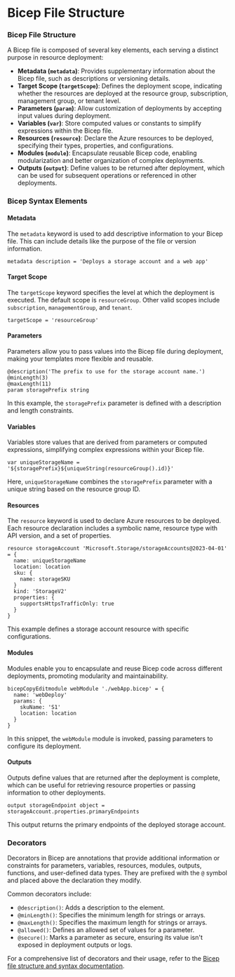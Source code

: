 # Bicep File Structure

### **Bicep File Structure**

A Bicep file is composed of several key elements, each serving a distinct purpose in resource deployment:​

* **Metadata (`metadata`)**: Provides supplementary information about the Bicep file, such as descriptions or versioning details.​
* **Target Scope (`targetScope`)**: Defines the deployment scope, indicating whether the resources are deployed at the resource group, subscription, management group, or tenant level.​
* **Parameters (`param`)**: Allow customization of deployments by accepting input values during deployment.​
* **Variables (`var`)**: Store computed values or constants to simplify expressions within the Bicep file.​
* **Resources (`resource`)**: Declare the Azure resources to be deployed, specifying their types, properties, and configurations.​
* **Modules (`module`)**: Encapsulate reusable Bicep code, enabling modularization and better organization of complex deployments.​
* **Outputs (`output`)**: Define values to be returned after deployment, which can be used for subsequent operations or referenced in other deployments.​

### **Bicep Syntax Elements**

#### **Metadata**

The `metadata` keyword is used to add descriptive information to your Bicep file. This can include details like the purpose of the file or version information.​

```bicep
metadata description = 'Deploys a storage account and a web app'
```

#### **Target Scope**

The `targetScope` keyword specifies the level at which the deployment is executed. The default scope is `resourceGroup`. Other valid scopes include `subscription`, `managementGroup`, and `tenant`.​

```bicep
targetScope = 'resourceGroup'
```

#### **Parameters**

Parameters allow you to pass values into the Bicep file during deployment, making your templates more flexible and reusable.​

```bicep
@description('The prefix to use for the storage account name.')
@minLength(3)
@maxLength(11)
param storagePrefix string
```

In this example, the `storagePrefix` parameter is defined with a description and length constraints.​

#### **Variables**

Variables store values that are derived from parameters or computed expressions, simplifying complex expressions within your Bicep file.​

```bicep
var uniqueStorageName = '${storagePrefix}${uniqueString(resourceGroup().id)}'
```

Here, `uniqueStorageName` combines the `storagePrefix` parameter with a unique string based on the resource group ID.​

#### **Resources**

The `resource` keyword is used to declare Azure resources to be deployed. Each resource declaration includes a symbolic name, resource type with API version, and a set of properties.​

```bicep
resource storageAccount 'Microsoft.Storage/storageAccounts@2023-04-01' = {
  name: uniqueStorageName
  location: location
  sku: {
    name: storageSKU
  }
  kind: 'StorageV2'
  properties: {
    supportsHttpsTrafficOnly: true
  }
}
```

This example defines a storage account resource with specific configurations.​

#### **Modules**

Modules enable you to encapsulate and reuse Bicep code across different deployments, promoting modularity and maintainability.​

```bicep
bicepCopyEditmodule webModule './webApp.bicep' = {
  name: 'webDeploy'
  params: {
    skuName: 'S1'
    location: location
  }
}
```

In this snippet, the `webModule` module is invoked, passing parameters to configure its deployment.​

#### **Outputs**

Outputs define values that are returned after the deployment is complete, which can be useful for retrieving resource properties or passing information to other deployments.​

```bicep
output storageEndpoint object = storageAccount.properties.primaryEndpoints
```

This output returns the primary endpoints of the deployed storage account.​

### **Decorators**

Decorators in Bicep are annotations that provide additional information or constraints for parameters, variables, resources, modules, outputs, functions, and user-defined data types. They are prefixed with the `@` symbol and placed above the declaration they modify.​

Common decorators include:​

* `@description()`: Adds a description to the element.​
* `@minLength()`: Specifies the minimum length for strings or arrays.​
* `@maxLength()`: Specifies the maximum length for strings or arrays.​
* `@allowed()`: Defines an allowed set of values for a parameter.​
* `@secure()`: Marks a parameter as secure, ensuring its value isn't exposed in deployment outputs or logs.​

For a comprehensive list of decorators and their usage, refer to the [Bicep file structure and syntax documentation](https://learn.microsoft.com/en-us/azure/azure-resource-manager/bicep/file).



